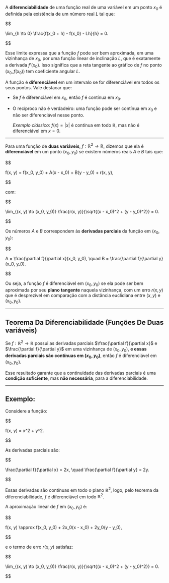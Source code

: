 A **diferenciabilidade** de uma função real de uma variável em um ponto $x_0$ é definida pela existência de um número real $L$ tal que:

$$

\lim_{h \to 0} \frac{f(x_0 + h) - f(x_0) - Lh}{h} = 0.

$$

Esse limite expressa que a função $f$ pode ser bem aproximada, em uma vizinhança de $x_0$, por uma função linear de inclinação $L$, que é exatamente a derivada $f’(x_0)$. Isso significa que a reta tangente ao gráfico de $f$ no ponto $(x_0, f(x_0))$ tem coeficiente angular $L$.

A função é **diferenciável** em um intervalo se for diferenciável em todos os seus pontos. Vale destacar que:

- Se $f$ é diferenciável em $x_0$, então $f$ é contínua em $x_0$.

- O recíproco não é verdadeiro: uma função pode ser contínua em $x_0$ e não ser diferenciável nesse ponto.

    _Exemplo clássico_: $f(x) = |x|$ é contínua em todo $\mathbb{R}$, mas não é diferenciável em $x = 0$.

---

Para uma função de **duas variáveis**, $f: \mathbb{R}^2 \to \mathbb{R}$, dizemos que ela é **diferenciável** em um ponto $(x_0, y_0)$ se existem números reais $A$ e $B$ tais que:

$$

f(x, y) = f(x_0, y_0) + A(x - x_0) + B(y - y_0) + r(x, y),

$$

com:

$$

\lim_{(x, y) \to (x_0, y_0)} \frac{r(x, y)}{\sqrt{(x - x_0)^2 + (y - y_0)^2}} = 0.

$$

Os números $A$ e $B$ correspondem às **derivadas parciais** da função em $(x_0, y_0)$:

$$

A = \frac{\partial f}{\partial x}(x_0, y_0), \quad B = \frac{\partial f}{\partial y}(x_0, y_0).

$$

Ou seja, a função $f$ é diferenciável em $(x_0, y_0)$ se ela pode ser bem aproximada por seu **plano tangente** naquela vizinhança, com um erro $r(x, y)$ que é desprezível em comparação com a distância euclidiana entre $(x, y)$ e $(x_0, y_0)$.

---

## **Teorema Da Diferenciabilidade (Funções De Duas variáveis)**

Se $f: \mathbb{R}^2 \to \mathbb{R}$ possui as derivadas parciais $\frac{\partial f}{\partial x}$ e $\frac{\partial f}{\partial y}$ em uma vizinhança de $(x_0, y_0)$, **e essas derivadas parciais são contínuas em $(x_0, y_0)$**, então $f$ é diferenciável em $(x_0, y_0)$.

Esse resultado garante que a continuidade das derivadas parciais é uma **condição suficiente**, mas **não necessária**, para a diferenciabilidade.

---

## **Exemplo:**

Considere a função:

$$

f(x, y) = x^2 + y^2.

$$

As derivadas parciais são:

$$

\frac{\partial f}{\partial x} = 2x, \quad \frac{\partial f}{\partial y} = 2y.

$$

Essas derivadas são contínuas em todo o plano $\mathbb{R}^2$, logo, pelo teorema da diferenciabilidade, $f$ é diferenciável em todo $\mathbb{R}^2$.

A aproximação linear de $f$ em $(x_0, y_0)$ é:

$$

f(x, y) \approx f(x_0, y_0) + 2x_0(x - x_0) + 2y_0(y - y_0),

$$

e o termo de erro $r(x, y)$ satisfaz:

$$

\lim_{(x, y) \to (x_0, y_0)} \frac{r(x, y)}{\sqrt{(x - x_0)^2 + (y - y_0)^2}} = 0.

$$
